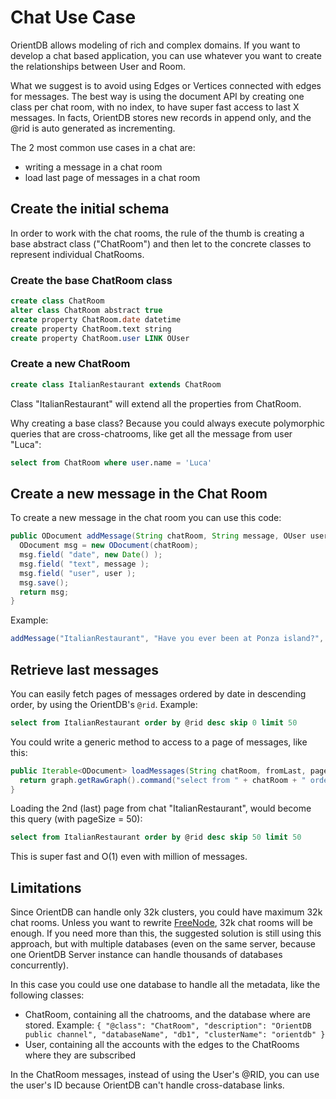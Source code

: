 # Chat Use Case

OrientDB allows modeling of rich and complex domains. If you want to develop a chat based application, you can use whatever you want to create the relationships between User and Room.

What we suggest is to avoid using Edges or Vertices connected with edges for messages. The best way is using the document API by creating one class per chat room, with no index, to have super fast access to last X messages. In facts, OrientDB stores new records in append only, and the @rid is auto generated as incrementing. 

The 2 most common use cases in a chat are:
- writing a message in a chat room
- load last page of messages in a chat room

## Create the initial schema

In order to work with the chat rooms, the rule of the thumb is creating a base abstract class ("ChatRoom") and then let to the concrete classes to represent individual ChatRooms.

### Create the base ChatRoom class

```sql
create class ChatRoom
alter class ChatRoom abstract true
create property ChatRoom.date datetime
create property ChatRoom.text string
create property ChatRoom.user LINK OUser
```

### Create a new ChatRoom

```sql
create class ItalianRestaurant extends ChatRoom
```

Class "ItalianRestaurant" will extend all the properties from ChatRoom.

Why creating a base class? Because you could always execute polymorphic queries that are cross-chatrooms, like get all the message from user "Luca":

```sql
select from ChatRoom where user.name = 'Luca'
```

## Create a new message in the Chat Room

To create a new message in the chat room you can use this code:

```java
public ODocument addMessage(String chatRoom, String message, OUser user) {
  ODocument msg = new ODocument(chatRoom);
  msg.field( "date", new Date() );
  msg.field( "text", message );
  msg.field( "user", user );
  msg.save();
  return msg;
}
```

Example:

```java
addMessage("ItalianRestaurant", "Have you ever been at Ponza island?", database.getUser());
```

## Retrieve last messages
You can easily fetch pages of messages ordered by date in descending order, by using the OrientDB's `@rid`. Example:

```sql
select from ItalianRestaurant order by @rid desc skip 0 limit 50
```

You could write a generic method to access to a page of messages, like this:

```java
public Iterable<ODocument> loadMessages(String chatRoom, fromLast, pageSize) {
  return graph.getRawGraph().command("select from " + chatRoom + " order by @rid desc skip " + fromLast + " limit " + pageSize).execute();
}
```

Loading the 2nd (last) page from chat "ItalianRestaurant", would become this query (with pageSize = 50):

```sql
select from ItalianRestaurant order by @rid desc skip 50 limit 50
```

This is super fast and O(1) even with million of messages.

## Limitations

Since OrientDB can handle only 32k clusters, you could have maximum 32k chat rooms. Unless you want to rewrite [FreeNode](https://freenode.net/index.shtml), 32k chat rooms will be enough. If you need more than this, the suggested solution is still using this approach, but with multiple databases (even on the same server, because one OrientDB Server instance can handle thousands of databases concurrently).

In this case you could use one database to handle all the metadata, like the following classes:
- ChatRoom, containing all the chatrooms, and the database where are stored. Example: `{ "@class": "ChatRoom", "description": "OrientDB public channel", "databaseName", "db1", "clusterName": "orientdb" }`
- User, containing all the accounts with the edges to the ChatRooms where they are subscribed

In the ChatRoom messages, instead of using the User's @RID, you can use the user's ID because OrientDB can't handle cross-database links.
